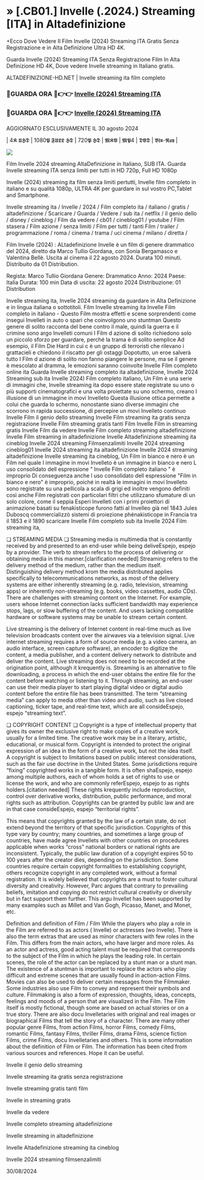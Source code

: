 # » [.CB01.] Invelle (.2024.) Streaming [ITA] in Altadefinizione

+Ecco Dove Vedere Il Film Invelle (2024) Streaming ITA Gratis Senza Registrazione e in Alta Definizione Ultra HD 4K.

Guarda Invelle (2024) Streaming ITA Senza Registrazione Film In Alta Definizione HD 4K, Dove vedere Invelle streaming in Italiano gratis.

ALTADEFINIZIONE-HD.NET | Invelle streaming ita film completo

### 🔴GUARDA ORA 🔴👉👉 [Invelle (2024) Streaming ITA](https://www.megavids.online/it/movie/1000092/nowhere?githubar)

### 🔴GUARDA ORA 🔴👉👉 [Invelle (2024) Streaming ITA](https://www.megavids.online/it/movie/1000092/nowhere?githubar)

AGGIORNATO ESCLUSIVAMENTE IL 30 agosto 2024

| 4𝕶 𝖀𝕳𝕯 | 1080𝕻 𝕱𝖀𝕷𝕷 𝕳𝕯 | 720𝕻 𝕳𝕯 | 𝕸𝕶𝖁 | 𝕸𝕻4 | 𝕯𝖁𝕯 | 𝕭𝖑𝖚-𝕽𝖆𝖞 |

<p dir="auto"><a href="https://www.megavids.online/it/movie/1000092/nowhere?githubar" title="PLAYNOW" rel="nofollow"><img src="https://i.imgur.com/jhNGoEt.gif" style="max-width: 100%;"></a></p>

Film Invelle 2024 streaming AltaDefinizione in Italiano, SUB ITA. Guarda Invelle streaming ITA senza limiti per tutti in HD 720p, Full HD 1080p

Invelle (2024) streaming ita film senza limiti pertutti, Invelle film completo in italiano e su qualità 1080p, ULTRA 4K per guardare in sul vostro PC,Tablet and Smartphone.

Invelle streaming ita / Invelle / 2024 / Film completo ita / italiano / gratis / altadefinizione / Scaricare / Guarda / Vedere / sub ita / netflix / il genio dello / disney / cineblog / Film da vedere / cb01 / cineblog01 / youtube / Film stasera / Film azione / senza limiti / Film per tutti / tanti Film / trailer / programmazione / roma / cinema / trama / uci cinema / milano / diretta /

Film Invelle (2024) : ALtadefinizione Invelle è un film di genere drammatico del 2024, diretto da Marco Tullio Giordana, con Sonia Bergamasco e Valentina Bellè. Uscita al cinema il 22 agosto 2024. Durata 100 minuti. Distribuito da 01 Distribution.

Regista: Marco Tullio Giordana
Genere: Drammatico
Anno: 2024
Paese: Italia
Durata: 100 min
Data di uscita: 22 agosto 2024
Distribuzione: 01 Distribution

Invelle streaming ita, Invelle 2024 streaming da guardare in Alta Definizione e in lingua italiana o sottotitoli. Film Invelle streaming ita Invelle Film completo in italiano - Questo Film mostra effetti e scene sorprendenti come insegui Invelleti in auto o spari che coinvolgono uno stuntman Questo genere di solito racconta del bene contro il male, quindi la guerra e il crimine sono argo Invelleti comuni I Film d azione di solito richiedono solo un piccolo sforzo per guardare, perché la trama è di solito semplice Ad esempio, il Film Die Hard in cui c è un gruppo di terroristi che rilevano i grattacieli e chiedono il riscatto per gli ostaggi Dopotutto, un eroe salverà tutto I Film d azione di solito non fanno piangere le persone, ma se il genere è mescolato al dramma, le emozioni saranno coinvolte Invelle Film completo online ita Guarda Invelle streaming completo ita altadefinizione, Invelle 2024 Streaming sub ita Invelle 2024) Film completo italiano, Un Film è una serie di immagini che, Invelle streaming ita dopo essere state registrate su uno o più supporti cinematografici e una volta proiettate su uno schermo, creano l illusione di un immagine in movi Invelleto Questa illusione ottica permette a colui che guarda lo schermo, nonostante siano diverse immagini che scorrono in rapida successione, di percepire un movi Invelleto continuo Invelle Film il genio dello streaming Invelle Film streaming ita gratis senza registrazione Invelle Film streaming gratis tanti Film Invelle Film in streaming gratis Invelle Film da vedere Invelle Film completo streaming altadefinizione Invelle Film streaming in altadefinizione Invelle Altadefinizione streaming ita cineblog Invelle 2024 streaming Filmsenzalimiti Invelle 2024 streaming cineblog01 Invelle 2024 streaming ita altadefinizione Invelle 2024 streaming altadefinizione Invelle streaming ita cineblog, Un Film in bianco e nero è un Film nel quale l immagine in movi Invelleto è un immagine in bianco e nero L uso consolidato dell espressione " Invelle Film completo italiano " è improprio Di conseguenza anche l uso consolidato dell espressione "Film in bianco e nero" è improprio, poiché in realtà le immagini in movi Invelleto sono registrate su una pellicola a scala di grigi ed inoltre vengono definiti così anche Film registrati con particolari filtri che utilizzano sfumature di un solo colore, come il seppia Esperi Invelleti con i primi proiettori di animazione basati su fenakisticope furono fatti al Invelleo già nel 1843 Jules Duboscq commercializzò sistemi di proiezione phénakisticope in Francia tra il 1853 e il 1890 scaricare Invelle Film completo sub ita Invelle 2024 Film streaming ita,

❏ STREAMING MEDIA ❏ Streaming media is multimedia that is constantly received by and presented to an end-user while being deliveEspejo, espejo by a provider. The verb to stream refers to the process of delivering or obtaining media in this manner.[clarification needed] Streaming refers to the delivery method of the medium, rather than the medium itself. Distinguishing delivery method krom the media distributed applies specifically to telecommunications networks, as most of the delivery systems are either inherently streaming (e.g. radio, television, streaming apps) or inherently non-streaming (e.g. books, video cassettes, audio CDs). There are challenges with streaming content on the Internet. For example, users whose Internet connection lacks sufficient bandwidth may experience stops, lags, or slow buffering of the content. And users lacking compatible hardware or software systems may be unable to stream certain content.

Live streaming is the delivery of Internet content in real-time much as live television broadcasts content over the airwaves via a television signal. Live internet streaming requires a form of source media (e.g. a video camera, an audio interface, screen capture software), an encoder to digitize the content, a media publisher, and a content delivery network to distribute and deliver the content. Live streaming does not need to be recorded at the origination point, although it krequently is. Streaming is an alternative to file downloading, a process in which the end-user obtains the entire file for the content before watching or listening to it. Through streaming, an end-user can use their media player to start playing digital video or digital audio content before the entire file has been transmitted. The term “streaming media” can apply to media other than video and audio, such as live closed captioning, ticker tape, and real-time text, which are all consideEspejo, espejo “streaming text”.

❏ COPYRIGHT CONTENT ❏ Copyright is a type of intellectual property that gives its owner the exclusive right to make copies of a creative work, usually for a limited time. The creative work may be in a literary, artistic, educational, or musical form. Copyright is intended to protect the original expression of an idea in the form of a creative work, but not the idea itself. A copyright is subject to limitations based on public interest considerations, such as the fair use doctrine in the United States. Some jurisdictions require “fixing” copyrighted works in a tangible form. It is often shaEspejo, espejo among multiple authors, each of whom holds a set of rights to use or license the work, and who are commonly referEspejo, espejo to as rights holders.[citation needed] These rights krequently include reproduction, control over derivative works, distribution, public performance, and moral rights such as attribution. Copyrights can be granted by public law and are in that case consideEspejo, espejo “territorial rights”.

This means that copyrights granted by the law of a certain state, do not extend beyond the territory of that specific jurisdiction. Copyrights of this type vary by country; many countries, and sometimes a large group of countries, have made agree Invellets with other countries on procedures applicable when works “cross” national borders or national rights are inconsistent. Typically, the public law duration of a copyright expires 50 to 100 years after the creator dies, depending on the jurisdiction. Some countries require certain copyright formalities to establishing copyright, others recognize copyright in any completed work, without a formal registration. It is widely believed that copyrights are a must to foster cultural diversity and creativity. However, Parc argues that contrary to prevailing beliefs, imitation and copying do not restrict cultural creativity or diversity but in fact support them further. This argu Invellet has been supported by many examples such as Millet and Van Gogh, Picasso, Manet, and Monet, etc.

Definition and definition of Film / Film While the players who play a role in the Film are referred to as actors ( Invelle) or actresses (wo Invelle). There is also the term extras that are used as minor characters with few roles in the Film. This differs from the main actors, who have larger and more roles. As an actor and actress, good acting talent must be required that corresponds to the subject of the Film in which he plays the leading role. In certain scenes, the role of the actor can be replaced by a stunt man or a stunt man. The existence of a stuntman is important to replace the actors who play difficult and extreme scenes that are usually found in action-action Films. Movies can also be used to deliver certain messages from the Filmmaker. Some industries also use Film to convey and represent their symbols and culture. Filmmaking is also a form of expression, thoughts, ideas, concepts, feelings and moods of a person that are visualized in the Film. The Film itself is mostly fictional, though some are based on actual stories or on a true story. There are also docu Invelletaries with original and real images or biographical Films that tell the story of a character. There are many other popular genre Films, from action Films, horror Films, comedy Films, romantic Films, fantasy Films, thriller Films, drama Films, science fiction Films, crime Films, docu Invelletaries and others. This is some information about the definition of Film or Film. The information has been cited from various sources and references. Hope it can be useful.

Invelle il genio dello streaming

Invelle streaming ita gratis senza registrazione

Invelle streaming gratis tanti film

Invelle in streaming gratis

Invelle da vedere

Invelle completo streaming altadefinizione

Invelle streaming in altadefinizione

Invelle Altadefinizione streaming ita cineblog

Invelle 2024 streaming filmsenzalimiti

30/08/2024
